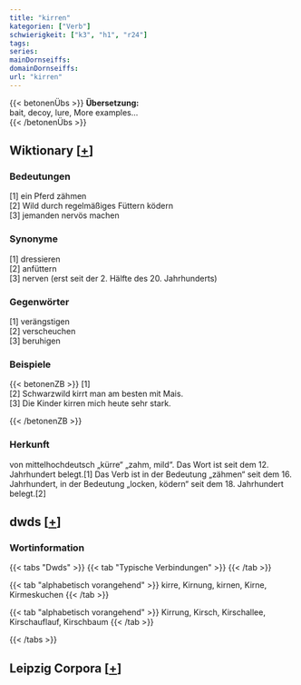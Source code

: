 ```yaml
---
title: "kirren"
kategorien: ["Verb"]
schwierigkeit: ["k3", "h1", "r24"]
tags:
series:
mainDornseiffs:
domainDornseiffs:
url: "kirren"
---
```


{{< betonenÜbs >}}
**Übersetzung:**  
bait, decoy, lure, More examples...  
{{< /betonenÜbs >}}

## Wiktionary [[+](https://de.wiktionary.org/wiki/kirren)]

### Bedeutungen
[1] ein Pferd zähmen  
[2] Wild durch regelmäßiges Füttern ködern  
[3] jemanden nervös machen  

### Synonyme
[1] dressieren  
[2] anfüttern  
[3] nerven (erst seit der 2. Hälfte des 20. Jahrhunderts)  

### Gegenwörter
[1] verängstigen  
[2] verscheuchen  
[3] beruhigen  

### Beispiele
{{< betonenZB >}}
[1]  
[2] Schwarzwild kirrt man am besten mit Mais.  
[3] Die Kinder kirren mich heute sehr stark.  

{{< /betonenZB >}}
### Herkunft
von mittelhochdeutsch „kürre“ „zahm, mild“. Das Wort ist seit dem 12. Jahrhundert belegt.[1] Das Verb ist in der Bedeutung „zähmen“ seit dem 16. Jahrhundert, in der Bedeutung „locken, ködern“ seit dem 18. Jahrhundert belegt.[2]  



## dwds [[+](https://www.dwds.de/wb/kirren)]

### Wortinformation
{{< tabs "Dwds" >}}
{{< tab "Typische Verbindungen" >}}
{{< /tab >}}

{{< tab "alphabetisch vorangehend" >}}
kirre, Kirnung, kirnen, Kirne, Kirmeskuchen
{{< /tab >}}

{{< tab "alphabetisch vorangehend" >}}
Kirrung, Kirsch, Kirschallee, Kirschauflauf, Kirschbaum
{{< /tab >}}

{{< /tabs >}}

## Leipzig Corpora [[+](https://corpora.uni-leipzig.de/en/res?word=kirren&corpusId=deu_newscrawl-public_2018)]

